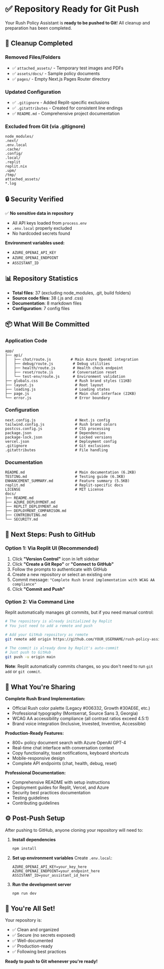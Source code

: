 # ✅ Repository Ready for Git Push

Your Rush Policy Assistant is **ready to be pushed to Git**! All cleanup and preparation has been completed.

## 🧹 Cleanup Completed

### Removed Files/Folders
- ✅ `attached_assets/` - Temporary test images and PDFs
- ✅ `assets/docs/` - Sample policy documents  
- ✅ `pages/` - Empty Next.js Pages Router directory

### Updated Configuration
- ✅ `.gitignore` - Added Replit-specific exclusions
- ✅ `.gitattributes` - Created for consistent line endings
- ✅ `README.md` - Comprehensive project documentation

### Excluded from Git (via .gitignore)
```
node_modules/
.next/
.env.local
.cache/
.config/
.local/
.replit
replit.nix
.upm/
/tmp/
attached_assets/
*.log
```

## 🔒 Security Verified

✅ **No sensitive data in repository**
- All API keys loaded from `process.env`
- `.env.local` properly excluded
- No hardcoded secrets found

**Environment variables used:**
- `AZURE_OPENAI_API_KEY`
- `AZURE_OPENAI_ENDPOINT`
- `ASSISTANT_ID`

## 📊 Repository Statistics

- **Total files**: 37 (excluding node_modules, .git, build folders)
- **Source code files**: 38 (.js and .css)
- **Documentation**: 8 markdown files
- **Configuration**: 7 config files

## 📦 What Will Be Committed

### Application Code
```
app/
├── api/
│   ├── chat/route.js         # Main Azure OpenAI integration
│   ├── debug/route.js         # Debug utilities
│   ├── health/route.js        # Health check endpoint
│   ├── reset/route.js         # Conversation reset
│   └── test-env/route.js      # Environment validation
├── globals.css                 # Rush brand styles (11KB)
├── layout.js                   # Root layout
├── loading.js                  # Loading states
├── page.js                     # Main chat interface (22KB)
└── error.js                    # Error boundary
```

### Configuration
```
next.config.js                  # Next.js config
tailwind.config.js              # Rush brand colors
postcss.config.js               # CSS processing
package.json                    # Dependencies
package-lock.json               # Locked versions
vercel.json                     # Deployment config
.gitignore                      # Git exclusions
.gitattributes                  # File handling
```

### Documentation
```
README.md                       # Main documentation (6.2KB)
TESTING.md                      # Testing guide (6.3KB)
ENHANCEMENT_SUMMARY.md          # Feature summary (5.5KB)
replit.md                       # Replit-specific docs
LICENSE                         # MIT License
docs/
├── README.md
├── AZURE_DEPLOYMENT.md
├── REPLIT_DEPLOYMENT.md
├── DEPLOYMENT_COMPARISON.md
├── CONTRIBUTING.md
└── SECURITY.md
```

## 🚀 Next Steps: Push to GitHub

### Option 1: Via Replit UI (Recommended)
1. Click **"Version Control"** icon in left sidebar
2. Click **"Create a Git Repo"** or **"Connect to GitHub"**
3. Follow the prompts to authenticate with GitHub
4. Create a new repository or select an existing one
5. Commit message: `"Complete Rush brand implementation with WCAG AA compliance"`
6. Click **"Commit and Push"**

### Option 2: Via Command Line
Replit automatically manages git commits, but if you need manual control:

```bash
# The repository is already initialized by Replit
# You just need to add a remote and push

# Add your GitHub repository as remote
git remote add origin https://github.com/YOUR_USERNAME/rush-policy-assistant.git

# The commit is already done by Replit's auto-commit
# Just push to GitHub
git push -u origin main
```

**Note**: Replit automatically commits changes, so you don't need to run `git add` or `git commit`.

## 🎯 What You're Sharing

**Complete Rush Brand Implementation:**
- Official Rush color palette (Legacy #006332, Growth #30AE6E, etc.)
- Professional typography (Montserrat, Source Sans 3, Georgia)
- WCAG AA accessibility compliance (all contrast ratios exceed 4.5:1)
- Brand voice integration (Inclusive, Invested, Inventive, Accessible)

**Production-Ready Features:**
- 800+ policy document search with Azure OpenAI GPT-4
- Real-time chat interface with conversation context
- Copy functionality, toast notifications, keyboard shortcuts
- Mobile-responsive design
- Complete API endpoints (chat, health, debug, reset)

**Professional Documentation:**
- Comprehensive README with setup instructions
- Deployment guides for Replit, Vercel, and Azure
- Security best practices documentation
- Testing guidelines
- Contributing guidelines

## ⚙️ Post-Push Setup

After pushing to GitHub, anyone cloning your repository will need to:

1. **Install dependencies**
   ```bash
   npm install
   ```

2. **Set up environment variables**
   Create `.env.local`:
   ```env
   AZURE_OPENAI_API_KEY=your_key_here
   AZURE_OPENAI_ENDPOINT=your_endpoint_here
   ASSISTANT_ID=your_assistant_id_here
   ```

3. **Run the development server**
   ```bash
   npm run dev
   ```

## 🎉 You're All Set!

Your repository is:
- ✅ Clean and organized
- ✅ Secure (no secrets exposed)
- ✅ Well-documented
- ✅ Production-ready
- ✅ Following best practices

**Ready to push to Git whenever you're ready!**
